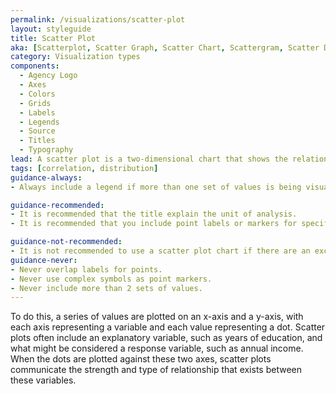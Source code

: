 ```yaml
---
permalink: /visualizations/scatter-plot
layout: styleguide
title: Scatter Plot
aka: [Scatterplot, Scatter Graph, Scatter Chart, Scattergram, Scatter Diagram]
category: Visualization types
components:
  - Agency Logo
  - Axes
  - Colors
  - Grids
  - Labels
  - Legends
  - Source
  - Titles
  - Typography
lead: A scatter plot is a two-dimensional chart that shows the relationship between two variables.
tags: [correlation, distribution]
guidance-always:
- Always include a legend if more than one set of values is being visualized.

guidance-recommended:
- It is recommended that the title explain the unit of analysis.
- It is recommended that you include point labels or markers for specific observations.

guidance-not-recommended:
- It is not recommended to use a scatter plot chart if there are an excessive number of overlapping values.
guidance-never:
- Never overlap labels for points.
- Never use complex symbols as point markers.
- Never include more than 2 sets of values.
---
```


To do this, a series of values are plotted on an x-axis and a y-axis, with each axis representing a variable and each value representing a dot. Scatter plots often include an explanatory variable, such as years of education, and what might be considered a response variable, such as annual income. When the dots are plotted against these two axes, scatter plots communicate the strength and type of relationship that exists between these variables.